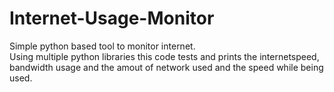 # Internet-Usage-Monitor
Simple python based tool  to monitor internet. \
Using multiple python libraries this code tests and prints the internetspeed, bandwidth usage and the amout of network used and the speed while being used.
